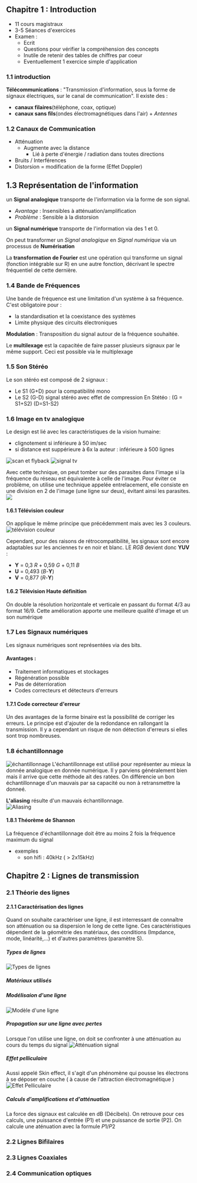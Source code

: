 ## Chapitre 1 : Introduction

* 11 cours magistraux
* 3-5 Séances d'exercices
* Examen :
    - Ecrit
    - Questions pour vérifier la compréhension des concepts
    - Inutile de retenir des tables de chiffres par coeur
    - Eventuellement 1 exercice simple d'application

### 1.1 introduction 
**Télécommunications** : "Transmission d'information, sous la forme de signaux électriques, sur le canal de communication".
Il existe des : 

* **canaux filaires**(téléphone, coax, optique) 
* **canaux sans fils**(ondes électromagnétiques dans l'air) + *Antennes*

### 1.2 Canaux de Communication

* Atténuation
	* Augmente avec la distance
		* Lié à perte d'énergie / radiation dans toutes directions
* Bruits / Interférences
* Distorsion = modification de la forme (Effet Doppler)

## 1.3 Représentation de l'information
un **Signal analogique** transporte de l'information via la forme de son signal.  

* *Avantage* : Insensibles à atténuation/amplification  
* *Problème* : Sensible à la distorsion 

un **Signal numérique** transporte de l'information via des 1 et 0.  

On peut transformer un *Signal analogique* en *Signal numérique* via un processus de **Numérisation**

La **transformation de Fourier** est une opération qui transforme un signal (fonction intégrable sur R) en une autre fonction, décrivant le spectre fréquentiel de cette dernière.

### 1.4  Bande de Fréquences
Une bande de fréquence est une limitation d'un système à sa fréquence. C'est obligatoire pour : 

* la standardisation  et la coexistance des systèmes
* Limite physique des circuits électroniques 

**Modulation** : Transposition du signal autour de la fréquence souhaitée. 

Le **multilexage** est la capacitée de faire passer plusieurs signaux par le même support. Ceci est possible via le multiplexage

### 1.5 Son Stéréo 
Le son stéréo est composé de 2 signaux : 

* Le S1 (G+D) pour la compatibilité mono
* Le S2 (G-D)  signal stéréo avec effet de compression 
	En Stétéo : (G = S1+S2) (D=S1-S2) 
	
### 1.6 Image en tv analogique
Le design est lié avec les caractéristiques de la vision humaine:

* clignotement si inférieure à 50 im/sec
* si distance est suppérieure à 6x la auteur : inférieure à 500 lignes


![scan et flyback](https://raw.githubusercontent.com/Twan0u/SINF13BA/master/LELEC1930/img/101.png)
![signal tv](https://raw.githubusercontent.com/Twan0u/SINF13BA/master/LELEC1930/img/102.png)

Avec cette technique, on peut tomber sur des parasites dans l'image si la fréquence du réseau est équivalente à celle de l'image. Pour éviter ce problème, on utilise une technique appelée entrelacement, elle consiste en une division en 2 de l'image (une ligne sur deux), évitant ainsi les parasites. 
![](https://raw.githubusercontent.com/Twan0u/SINF13BA/master/LELEC1930/img/103.png)

#### 1.6.1 Télévision couleur
On applique le même principe que précédemment mais avec les 3 couleurs.
![télévision couleur](https://raw.githubusercontent.com/Twan0u/SINF13BA/master/LELEC1930/img/104.png)

Cependant, pour des raisons de rétrocompatibilité, les signaux sont encore adaptables sur les anciennes tv en noir et blanc. LE *RGB* devient donc **YUV** : 

* **Y** = 0,3 *R* + 0,59 *G* + 0,11 *B*
* **U** = 0,493 (*B*-**Y**)
* **V** = 0,877 (*R*-**Y**)

#### 1.6.2 Télévision Haute définition
On double la résolution horizontale et verticale en passant du format 4/3 au format 16/9. Cette amélioration apporte une meilleure qualité d'image et un son numérique

### 1.7 Les Signaux numériques 
Les signaux numériques sont représentées via des bits.

#### Avantages :

* Traitement informatiques et stockages
* Régénération possible
* Pas de déterrioration 
* Codes correcteurs et détecteurs d'erreurs

#### 1.7.1 Code correcteur d'erreur
Un des avantages de la forme binaire est la possibilité de corriger les erreurs. Le principe est d'ajouter de la redondance en rallongant la transmission. Il y a cependant un risque de non détection d'erreurs si elles sont trop nombreuses.

### 1.8 échantillonnage
![échantillonnage](https://raw.githubusercontent.com/Twan0u/SINF13BA/master/LELEC1930/img/105.png)
L'échantillonnage est utilisé pour représenter au mieux la donnée analogique en donnée numérique. Il y parviens généralement bien mais il arrive que cette méthode ait des ratées. On différencie un bon échantillonnage d'un mauvais par sa capacité ou non à retransmettre la donneé.

**L'aliasing** résulte d'un mauvais échantillonnage.  
![Aliasing](https://raw.githubusercontent.com/Twan0u/SINF13BA/master/LELEC1930/img/106.png)

#### 1.8.1 Théorème de Shannon
La fréquence d'échantillonnage doit être au moins 2 fois la fréquence maximum du signal

* exemples
    * son hifi : 40kHz ( > 2x15kHz)











## Chapitre 2 : Lignes de transmission
### 2.1 Théorie des lignes
#### 2.1.1 Caractérisation des lignes
Quand on souhaite caractériser une ligne, il est interressant de connaître son atténuation ou sa dispersion le long de cette ligne. Ces caractéristiques dépendent de la géométrie des matériaux, des conditions (Impdance, mode, linéarité,...) et d'autres paramètres (paramètre S).

##### Types de lignes

![Types de lignes](https://raw.githubusercontent.com/Twan0u/SINF13BA/master/LELEC1930/img/201.png)

##### Matériaux utilisés
##### Modélisaion d'une ligne 

![Modèle d'une ligne](https://raw.githubusercontent.com/Twan0u/SINF13BA/master/LELEC1930/img/202.png)

##### Propagation sur une ligne avec pertes
Lorsque l'on utilise une ligne, on doit se confronter à une atténuation au cours du temps du signal 
![Atténuation signal](https://raw.githubusercontent.com/Twan0u/SINF13BA/master/LELEC1930/img/203.png)

##### Effet pelliculaire
Aussi appelé Skin effect, il s'agit d'un phénomène qui pousse les électrons à se déposer en couche ( à cause de l'attraction électromagnétique )
![Effet Pelliculaire](https://raw.githubusercontent.com/Twan0u/SINF13BA/master/LELEC1930/img/204.png)

##### Calculs d'amplifications et d'atténuation
La force des signaux est calculée en dB (Décibels). On retrouve pour ces calculs, une puissance d'entrée (P1) et une puissance de sortie (P2). On calcule une aténuation avec la formule $P1/P2$

### 2.2 Lignes Bifilaires
### 2.3 Lignes Coaxiales
### 2.4 Communication optiques